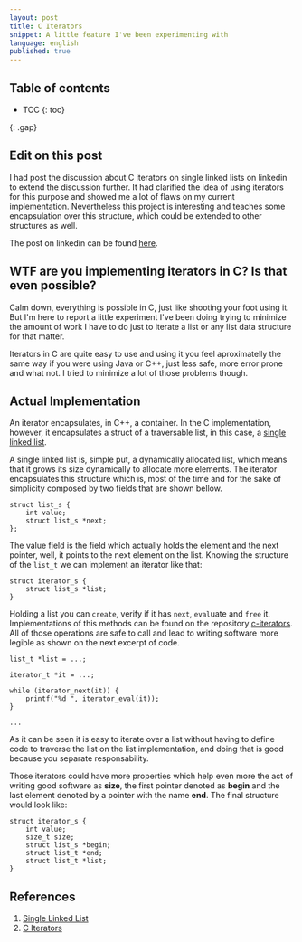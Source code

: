 ```yaml
---
layout: post
title: C Iterators
snippet: A little feature I've been experimenting with
language: english
published: true
---
```


<h2>Table of contents</h2>

* TOC
{: toc}

{: .gap}

## Edit on this post

I had post the discussion about C iterators on single linked lists on linkedin
to extend the discussion further. It had clarified the idea of using iterators
for this purpose and showed me a lot of flaws on my current implementation.
Nevertheless this project is interesting and teaches some encapsulation over
this structure, which could be extended to other structures as well.

The post on linkedin can be found [here](https://www.linkedin.com/groups/1627067/1627067-6421946707277283332).

## WTF are you implementing iterators in C? Is that even possible?

Calm down, everything is possible in C, just like shooting your foot using it.
But I'm here to report a little experiment I've been doing trying to minimize
the amount of work I have to do just to iterate a list or any list data
structure for that matter.

Iterators in C are quite easy to use and using it you feel aproximatelly the
same way if you were using Java or C++, just less safe, more error prone and
what not. I tried to minimize a lot of those problems though.

## Actual Implementation

An iterator encapsulates, in C++, a container. In the C implementation,
however, it encapsulates a struct of a traversable list, in this case, a [single
linked list](https://en.wikipedia.org/wiki/Linked_list).

A single linked list is, simple put, a dynamically allocated list, which means
that it grows its size dynamically to allocate more elements. The iterator
encapsulates this structure which is, most of the time and for the sake of
simplicity composed by two fields that are shown bellow.

```
struct list_s {
    int value;
    struct list_s *next;
};
```

The value field is the field which actually holds the element and the next
pointer, well, it points to the next element on the list. Knowing the structure
of the `list_t` we can implement an iterator like that:

```
struct iterator_s {
    struct list_s *list;
}
```

Holding a list you can `create`, verify if it has `next`, `eval`uate and `free`
it. Implementations of this methods can be found on the repository
[c-iterators](https://github.com/rafaelcn/c-iterators). All of those operations
are safe to call and lead to writing software more legible as shown on the next
excerpt of code.

```
list_t *list = ...;

iterator_t *it = ...;

while (iterator_next(it)) {
    printf("%d ", iterator_eval(it));
}

...
```

As it can be seen it is easy to iterate over a list without having to define
code to traverse the list on the list implementation, and doing that is good
because you separate responsability.

Those iterators could have more properties which help even more the act of
writing good software as **size**, the first pointer denoted as **begin** and
the last element denoted by a pointer with the name **end**. The final structure
would look like:

```
struct iterator_s {
    int value;
    size_t size;
    struct list_s *begin;
    struct list_t *end;
    struct list_t *list;
}
```

## References

1. [Single Linked List](https://en.wikipedia.org/wiki/Linked_list)
2. [C Iterators](https://github.com/rafaelcn/c-iterators)
